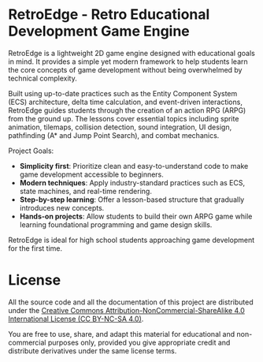 # RetroEdge - Retro Educational Development Game Engine

RetroEdge is a lightweight 2D game engine designed with educational goals in mind. It provides a simple yet modern framework to help students learn the core concepts of game development without being overwhelmed by technical complexity.

Built using up-to-date practices such as the Entity Component System (ECS) architecture, delta time calculation, and event-driven interactions, RetroEdge guides students through the creation of an action RPG (ARPG) from the ground up. The lessons cover essential topics including sprite animation, tilemaps, collision detection, sound integration, UI design, pathfinding (A* and Jump Point Search), and combat mechanics.

Project Goals:

- **Simplicity first**: Prioritize clean and easy-to-understand code to make game development accessible to beginners.
- **Modern techniques**: Apply industry-standard practices such as ECS, state machines, and real-time rendering.
- **Step-by-step learning**: Offer a lesson-based structure that gradually introduces new concepts.
- **Hands-on projects**: Allow students to build their own ARPG game while learning foundational programming and game design skills.

RetroEdge is ideal for high school students approaching game development for the first time.

# License
All the source code and all the documentation of this project are distributed under the [Creative Commons Attribution-NonCommercial-ShareAlike 4.0 International License (CC BY-NC-SA 4.0)](https://creativecommons.org/licenses/by-nc-sa/4.0/deed.en). 

You are free to use, share, and adapt this material for educational and non-commercial purposes only, provided you give appropriate credit and distribute derivatives under the same license terms.
